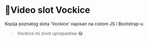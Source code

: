 # 🎰Video slot Vockice 
Kopija poznatog slota 'Vockice' napisan na cistom JS i Bootstrap-u
> Vockice mi zivot upropastise 😂


